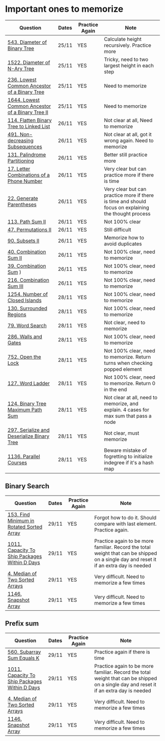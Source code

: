 # Important ones to memorize
|Question                 | Dates           | Practice Again | Note          |
| ----------------------  |  ---------------| -------------  | ------------- | 
|[543. Diameter of Binary Tree](https://leetcode.com/problems/diameter-of-binary-tree)  | 25/11 | YES | Calculate height recursively. Practice more
|[1522. Diameter of N-Ary Tree](https://leetcode.com/problems/diameter-of-n-ary-tree)  | 25/11 | YES | Tricky, need to two largest height in each step
|[236. Lowest Common Ancestor of a Binary Tree](https://leetcode.com/problems/lowest-common-ancestor-of-a-binary-tree) | 25/11 | YES | Need to memorize
[1644. Lowest Common Ancestor of a Binary Tree II](https://leetcode.com/problems/lowest-common-ancestor-of-a-binary-tree-ii) | 25/11 | YES | Need to memorize
|[114. Flatten Binary Tree to Linked List](https://leetcode.com/problems/flatten-binary-tree-to-linked-list) | 26/11 | YES | Not clear at all, Need to memorize
|[491. Non-decreasing Subsequences](https://leetcode.com/problems/non-decreasing-subsequences) | 26/11 | YES | Not clear at all, got it wrong again. Need to memorize
|[131. Palindrome Partitioning](https://leetcode.com/problems/palindrome-partitioning) | 26/11 | YES | Better still practice more
|[17. Letter Combinations of a Phone Number](https://leetcode.com/problems/letter-combinations-of-a-phone-number)  | 26/11 | YES | Very clear but can practice more if there is time
|[22. Generate Parentheses](https://leetcode.com/problems/generate-parentheses/) | 26/11 | YES | Very clear but can practice more if there is time and should focus on explaining the thought process
|[113. Path Sum II](https://leetcode.com/problems/path-sum-ii) | 26/11 | YES | Not 100% clear
|[47. Permutations II](https://leetcode.com/problems/permutations-ii/)| 26/11 | YES | Still difficult
|[90. Subsets II](https://leetcode.com/problems/subsets-ii)| 26/11 | YES | Memorize how to avoid duplicates
|[40. Combination Sum II](https://leetcode.com/problems/combination-sum-ii)| 26/11 | YES | Not 100% clear, need to memorize
|[39. Combination Sum](https://leetcode.com/problems/combination-sum) )| 26/11 | YES | Not 100% clear, need to memorize
|[216. Combination Sum III](https://leetcode.com/problems/combination-sum-iii)| 26/11 | YES | Not 100% clear, need to memorize
|[1254. Number of Closed Islands](https://leetcode.com/problems/number-of-closed-islands)| 28/11 | YES | Not 100% clear, need to memorize
[130. Surrounded Regions](https://leetcode.com/problems/surrounded-regions)  | 28/11 | YES | Not 100% clear, need to memorize
|[79. Word Search](https://leetcode.com/problems/word-search)   | 28/11 | YES | Not clear, need to memorize
|[286. Walls and Gates](https://leetcode.com/problems/walls-and-gates) | 28/11 | YES | Not 100% clear, need to memorize
|[752. Open the Lock](https://leetcode.com/problems/open-the-lock)  | 28/11 | YES | Not 100% clear, need to memorize. Return turns when checking popped element
|[127. Word Ladder](https://leetcode.com/problems/word-ladder) | 28/11 | YES | Not 100% clear, need to memorize. Return 0 in the end
|[124. Binary Tree Maximum Path Sum](https://leetcode.com/problems/binary-tree-maximum-path-sum) | 28/11 | YES | Not clear at all, need to memorize, and explain. 4 cases for max sum that pass a node
|[297. Serialize and Deserialize Binary Tree](https://leetcode.com/problems/serialize-and-deserialize-binary-tree)| 28/11 | YES | Not clear, must memorize
|[1136. Parallel Courses](https://leetcode.com/problems/parallel-courses) | 28/11 | YES | Beware mistake of fogretting to initialize indegree if it's a hash map

## Binary Search
|Question                 | Dates           | Practice Again | Note          |
| ----------------------  |  ---------------| -------------  | ------------- | 
|[153. Find Minimum in Rotated Sorted Array](https://leetcode.com/problems/find-minimum-in-rotated-sorted-array)| 29/11 | YES | Forgot how to do it. Should compare with last element. Practice again.
|[1011. Capacity To Ship Packages Within D Days](https://leetcode.com/problems/capacity-to-ship-packages-within-d-days)| 29/11 | YES | Practice again to be more familiar. Record the total weight that can be shipped on a single day and reset it if an extra day is needed
|[4. Median of Two Sorted Arrays](https://leetcode.com/problems/median-of-two-sorted-arrays)| 29/11 | YES | Very difficult. Need to memorize a few times
|[1146. Snapshot Array](https://leetcode.com/problems/snapshot-array)| 29/11 | YES | Very difficult. Need to memorize a few times

## Prefix sum
|Question                 | Dates           | Practice Again | Note          |
| ----------------------  |  ---------------| -------------  | ------------- | 
|[560. Subarray Sum Equals K](https://leetcode.com/problems/subarray-sum-equals-k) | 29/11 | YES | Practice again if there is time
|[1011. Capacity To Ship Packages Within D Days](https://leetcode.com/problems/capacity-to-ship-packages-within-d-days)| 29/11 | YES | Practice again to be more familiar. Record the total weight that can be shipped on a single day and reset it if an extra day is needed
|[4. Median of Two Sorted Arrays](https://leetcode.com/problems/median-of-two-sorted-arrays)| 29/11 | YES | Very difficult. Need to memorize a few times
|[1146. Snapshot Array](https://leetcode.com/problems/snapshot-array)| 29/11 | YES | Very difficult. Need to memorize a few times
